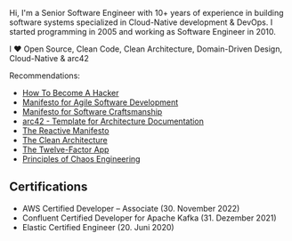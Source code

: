 Hi, I'm a Senior Software Engineer with 10+ years of experience in building software systems specialized in Cloud-Native development & DevOps. I started programming in 2005 and working as Software Engineer in 2010.

I ❤️ Open Source, Clean Code, Clean Architecture, Domain-Driven Design, Cloud-Native & arc42

Recommendations:

- [How To Become A Hacker](http://catb.org/~esr/faqs/hacker-howto.html)
- [Manifesto for Agile Software Development](https://agilemanifesto.org/)
- [Manifesto for Software Craftsmanship](https://manifesto.softwarecraftsmanship.org/)
- [arc42 - Template for Architecture Documentation](https://arc42.org/overview)
- [The Reactive Manifesto](https://www.reactivemanifesto.org/)
- [The Clean Architecture](https://blog.cleancoder.com/uncle-bob/2012/08/13/the-clean-architecture.html)
- [The Twelve-Factor App](https://12factor.net/)
- [Principles of Chaos Engineering](https://principlesofchaos.org/)

## Certifications

- AWS Certified Developer – Associate (30. November 2022)
- Confluent Certified Developer for Apache Kafka (31. Dezember 2021)
- Elastic Certified Engineer (20. Juni 2020)

<!--
**arkadiusjonczek/arkadiusjonczek** is a ✨ _special_ ✨ repository because its `README.md` (this file) appears on your GitHub profile.

Here are some ideas to get you started:

- 🔭 I’m currently working on ...
- 🌱 I’m currently learning ...
- 👯 I’m looking to collaborate on ...
- 🤔 I’m looking for help with ...
- 💬 Ask me about ...
- 📫 How to reach me: ...
- 😄 Pronouns: ...
- ⚡ Fun fact: ...
-->
